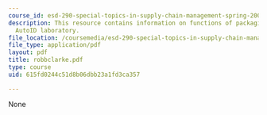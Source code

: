 ```yaml
---
course_id: esd-290-special-topics-in-supply-chain-management-spring-2005
description: This resource contains information on functions of packaging and SoP
  AutoID laboratory.
file_location: /coursemedia/esd-290-special-topics-in-supply-chain-management-spring-2005/615fd0244c51d8b06dbb23a1fd3ca357_robbclarke.pdf
file_type: application/pdf
layout: pdf
title: robbclarke.pdf
type: course
uid: 615fd0244c51d8b06dbb23a1fd3ca357

---
```

None